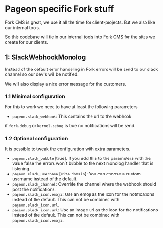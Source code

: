 # Pageon specific Fork stuff

Fork CMS is great, we use it all the time for client-projects. But we also
like our internal tools.

So this codebase will tie in our internal tools into Fork CMS for the sites we
create for our clients.

## 1: SlackWebhookMonolog

Instead of the default error handeling in Fork errors will be send to our slack channel so our dev's will be notified.

We will also display a nice error message for the customers.

### 1.1 Minimal configuration

For this to work we need to have at least the following parameters

* ```pageon.slack_webhook```: This contains the url to the webhook

if ```fork.debug``` or ```kernel.debug``` is true no notifications will be send.

### 1.2 Optional configuration

It is possible to tweak the configuration with extra parameters.

* ```pageon.slack_bubble``` [true]: If you add this to the parameters with the value false the errors won`t bubble to the next monolog handler that is listening.
* ```pageon.slack_username``` [```site.domain```]: You can choose a custom username instead of the default.
* ```pageon.slack_channel```: Override the channel where the webhook should post the notifications.
* ```pageon.slack_icon.emoji```: Use an emoji as the icon for the notifications instead of the default. This can not be combined with ```pageon.slack_icon.url```.
* ```pageon.slack_icon.url```: Use an image url as the icon for the notifications instead of the default. This can not be combined with ```pageon.slack_icon.emoji```.
